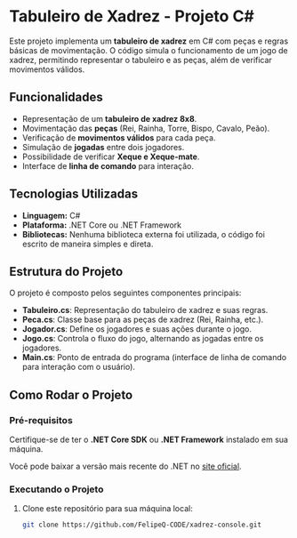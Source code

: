 # Tabuleiro de Xadrez - Projeto C#

Este projeto implementa um **tabuleiro de xadrez** em C# com peças e regras básicas de movimentação. O código simula o funcionamento de um jogo de xadrez, permitindo representar o tabuleiro e as peças, além de verificar movimentos válidos.

## Funcionalidades

- Representação de um **tabuleiro de xadrez 8x8**.
- Movimentação das **peças** (Rei, Rainha, Torre, Bispo, Cavalo, Peão).
- Verificação de **movimentos válidos** para cada peça.
- Simulação de **jogadas** entre dois jogadores.
- Possibilidade de verificar **Xeque e Xeque-mate**.
- Interface de **linha de comando** para interação.

## Tecnologias Utilizadas

- **Linguagem:** C#
- **Plataforma:** .NET Core ou .NET Framework
- **Bibliotecas:** Nenhuma biblioteca externa foi utilizada, o código foi escrito de maneira simples e direta.

## Estrutura do Projeto

O projeto é composto pelos seguintes componentes principais:

- **Tabuleiro.cs**: Representação do tabuleiro de xadrez e suas regras.
- **Peca.cs**: Classe base para as peças de xadrez (Rei, Rainha, etc.).
- **Jogador.cs**: Define os jogadores e suas ações durante o jogo.
- **Jogo.cs**: Controla o fluxo do jogo, alternando as jogadas entre os jogadores.
- **Main.cs**: Ponto de entrada do programa (interface de linha de comando para interação com o usuário).

## Como Rodar o Projeto

### Pré-requisitos

Certifique-se de ter o **.NET Core SDK** ou **.NET Framework** instalado em sua máquina.

Você pode baixar a versão mais recente do .NET no [site oficial](https://dotnet.microsoft.com/download).

### Executando o Projeto

1. Clone este repositório para sua máquina local:

   ```bash
   git clone https://github.com/FelipeQ-CODE/xadrez-console.git

